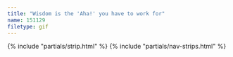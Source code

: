 ```yaml
---
title: "Wisdom is the 'Aha!' you have to work for"
name: 151129
filetype: gif
---
```


{% include "partials/strip.html" %}
{% include "partials/nav-strips.html" %}